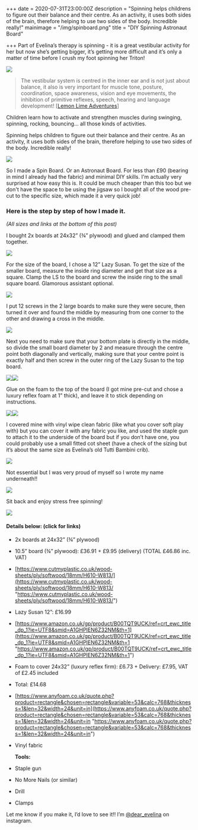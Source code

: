 +++
date = 2020-07-31T23:00:00Z
description = "Spinning helps childrens to figure out their balance and their centre. As an activity, it uses both sides of the brain, therefore helping to use two sides of the body. Incredible really!"
mainimage = "/img/spinboard.png"
title = "DIY Spinning Astronaut Board"

+++
Part of Evelina’s therapy is spinning - it is a great vestibular activity for her but now she’s getting bigger, it’s getting more difficult and it’s only a matter of time before I crush my foot spinning her Triton!

![](/img/screen-shot-2020-08-02-at-19-08-11.png)

> The vestibular system is centred in the inner ear and is not just about balance, it also is very important for muscle tone, posture, coordination, space awareness, vision and eye movements, the inhibition of primitive reflexes, speech, hearing and language development! \[[Lemon Lime Adventures](https://lemonlimeadventures.com/promote-healthy-vestibular-processing-in-infants/)\]

Children learn how to activate and strengthen muscles during swinging, spinning, rocking, bouncing… all those kinds of activities.

Spinning helps children to figure out their balance and their centre. As an activity, it uses both sides of the brain, therefore helping to use two sides of the body. Incredible really!

![](/img/74fb1a06-1bd1-415c-8e1a-b60140b6b825.JPG)

So I made a Spin Board. Or an Astronaut Board. For less than £90 (bearing in mind I already had the fabric) and minimal DIY skills. I'm actually very surprised at how easy this is. It could be much cheaper than this too but we don't have the space to be using the jigsaw so I bought all of the wood pre-cut to the specific size, which made it a very quick job!

### Here is the step by step of how I made it.

_(All sizes and links at the bottom of this post)_

I bought 2x boards at 24x32” (¾” plywood) and glued and clamped them together.

![](/img/screen-shot-2020-08-02-at-19-18-29.png)

For the size of the board, I chose a 12” Lazy Susan. To get the size of the smaller board, measure the inside ring diameter and get that size as a square. Clamp the LS to the board and screw the inside ring to the small square board. Glamorous assistant optional.

![](/img/img_4556.JPG)

I put 12 screws in the 2 large boards to make sure they were secure, then turned it over and found the middle by measuring from one corner to the other and drawing a cross in the middle.

![](/img/img_4510.JPG)

Next you need to make sure that your bottom plate is directly in the middle, so divide the small board diameter by 2 and measure through the centre point both diagonally and vertically, making sure that your centre point is exactly half and then screw in the outer ring of the Lazy Susan to the top board.

![](/img/img_8871.JPG)![](/img/img_5705.JPG)

Glue on the foam to the top of the board (I got mine pre-cut and chose a luxury reflex foam at 1” thick), and leave it to stick depending on instructions.

![](/img/screen-shot-2020-08-02-at-18-58-45.png)![](/img/screen-shot-2020-08-02-at-18-58-57.png)

I covered mine with vinyl wipe clean fabric (like what you cover soft play with) but you can cover it with any fabric you like, and used the staple gun to attach it to the underside of the board but if you don’t have one, you could probably use a small fitted cot sheet (have a check of the sizing but it’s about the same size as Evelina’s old Tutti Bambini crib).

![](/img/screen-shot-2020-08-02-at-18-59-10.png)

Not essential but I was very proud of myself so I wrote my name underneath!!

![](/img/img_6819.JPG)

Sit back and enjoy stress free spinning! 

![](/img/screen-shot-2020-08-02-at-19-04-55.png)

#### Details below: (click for links)

* 2x boards at 24x32” (¾” plywood)
* 10.5” board (¾” plywood): £36.91 + £9.95 (delivery) (TOTAL £46.86 inc. VAT)
* [https://www.cutmyplastic.co.uk/wood-sheets/ply/softwood/18mm/H610-W813/](https://www.cutmyplastic.co.uk/wood-sheets/ply/softwood/18mm/H610-W813/ "https://www.cutmyplastic.co.uk/wood-sheets/ply/softwood/18mm/H610-W813/")
* Lazy Susan 12”: £16.99
* [https://www.amazon.co.uk/gp/product/B00TQT9UCK/ref=crt_ewc_title_dp_1?ie=UTF8&smid=A1GHPIEN6Z32NM&th=1](https://www.amazon.co.uk/gp/product/B00TQT9UCK/ref=crt_ewc_title_dp_1?ie=UTF8&smid=A1GHPIEN6Z32NM&th=1 "https://www.amazon.co.uk/gp/product/B00TQT9UCK/ref=crt_ewc_title_dp_1?ie=UTF8&smid=A1GHPIEN6Z32NM&th=1")
* Foam to cover 24x32” (luxury reflex firm): £6.73 + Delivery: £7.95, VAT of £2.45 included
* Total: £14.68
* [https://www.anyfoam.co.uk/quote.php?product=rectangle&chosen=rectangle&variable=53&calc=768&thickness=1&len=32&width=24&unit=in](https://www.anyfoam.co.uk/quote.php?product=rectangle&chosen=rectangle&variable=53&calc=768&thickness=1&len=32&width=24&unit=in "https://www.anyfoam.co.uk/quote.php?product=rectangle&chosen=rectangle&variable=53&calc=768&thickness=1&len=32&width=24&unit=in")
* Vinyl fabric

  **Tools:**
* Staple gun
* No More Nails (or similar)
* Drill
* Clamps

Let me know if you make it, I’d love to see it!! I’m [@dear_evelina](www.instagram.com/dear_evelina) on instagram.